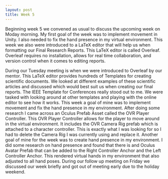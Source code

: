 ```yaml
---
layout: post
title: Week 5
---
```


Beginning week 5 we convened as usual to discuss the upcoming week on Moday morning. My first goal of the week was to implement movement in Unity. I also needed to fix the hand presence in my virtual environment. This week we also were introduced to a LaTeX editor that will help us when formatting our Final Research Reports. This LaTeX editor is called Overleaf. Overleaf requires no installation, allows for real time collaboration, and version control when it comes to editing reports.

During our Tuesday meeting is when we were introduced to Overleaf by our mentor. This LaTeX editor provides hundreds of Templates for creating scientific documents. We looked at different examples of these scientific articles and discussed which would best suit us when creating our final reports. The IEEE Template for Conferences really stood out to me. We were tasked with looking around at other templates and playing with the online editor to see how it works. This week a goal of mine was to implement movement and fix the hand presence in my environment. After doing some research I came across an Oculus Prefab Asset called the OVR Player Controller. This OVR Player Controller allows for the player to move around in the virtual environment. It includes the OVR Camera Rig prefab which is attached to a character controller. This is exactly what I was looking for so I had to delete the Camera Rig I was currently using and replace it. Another goal of mine for the week was to create hand presence in my environment. I did some research on hand presence and found that there is and Oculus Avatar Prefab that can be added to the Right Controller Anchor and the Left Controller Anchor. This rendered virtual hands in my environment that also adjusted to all hand poses. During our follow up meeting on Friday we discussed our week briefly and got out of meeting early due to the holiday weekend.
